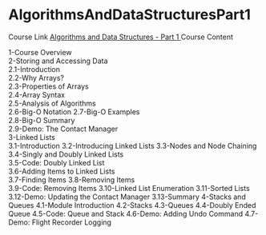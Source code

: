 # AlgorithmsAndDataStructuresPart1 
Course Link <a href="https://app.pluralsight.com/library/courses/algorithms-data-structures-part-one/recommended-courses">Algorithms and Data Structures - Part 1
</a>
Course Content 

1-Course Overview	 
2-Storing and Accessing Data	 
   2.1-Introduction	 
   2.2-Why Arrays?	 
   2.3-Properties of Arrays	 
   2.4-Array Syntax	 
   2.5-Analysis of Algorithms	 
   2.6-Big-O Notation 
   2.7-Big-O Examples	 
   2.8-Big-O Summary	 
   2.9-Demo: The Contact Manager	 
3-Linked Lists	 
   3.1-Introduction 
   3.2-Introducing Linked Lists 
   3.3-Nodes and Node Chaining 
   3.4-Singly and Doubly Linked Lists	 
   3.5-Code: Doubly Linked List	 
   3.6-Adding Items to Linked Lists	 
   3.7-Finding Items 
   3.8-Removing Items	 
   3.9-Code: Removing Items 
   3.10-Linked List Enumeration 
   3.11-Sorted Lists 
   3.12-Demo: Updating the Contact Manager 
   3.13-Summary 
4-Stacks and Queues 
   4.1-Module Introduction 
   4.2-Stacks 
   4.3-Queues 
   4.4-Doubly Ended Queue 
   4.5-Code: Queue and Stack 
   4.6-Demo: Adding Undo Command 
   4.7-Demo: Flight Recorder Logging
